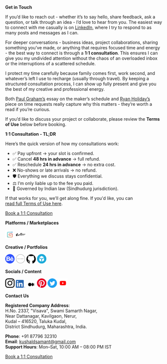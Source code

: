 **Get in Touch**

If you’d like to reach out - whether it’s to say hello, share feedback, ask a question, or talk through an idea - I’d love to hear from you. The easiest way to connect with me casually is on <a href="https://linkedin.com/in/kvshvl" rel="noopener noreferrer" target="_blank">LinkedIn</a>, where I try to respond to as many posts and messages as I can.

For deeper conversations - business ideas, project collaborations, sharing something you’ve made, or anything that requires focused time and energy - the best way to connect is through a **1:1 consultation**. This ensures I can give you my undivided attention without the chaos of an overloaded inbox or the interruptions of a scattered schedule.

I protect my time carefully because family comes first, work second, and whatever’s left I use to recharge (usually through travel). By keeping a structured consultation process, I can show up fully present and give you the best of my creative and professional energy.

Both <a href="http://paulgraham.com/makersschedule.html" rel="noopener noreferrer" target="_blank">Paul Graham’s</a> essay on the maker’s schedule and <a href="https://thoughtcatalog.com/ryan-holiday/2017/01/to-everyone-who-asks-for-just-a-little-of-your-time" rel="noopener noreferrer" target="_blank">Ryan Holiday’s</a> piece on time requests really capture why this matters - they’re worth a read if you’re curious.

If you’d like to discuss your project or collaborate, please review the **Terms of Use** below before booking.

**1:1 Consultation - TL;DR**

Here’s the quick version of how my consultations work:

- ✅ Pay upfront → your slot is confirmed.  
- ✅ Cancel **48 hrs in advance** → full refund.  
- ✅ Reschedule **24 hrs in advance** → no extra cost.  
- ❌ No-shows or late arrivals → no refund.  
- 🛡️ Everything we discuss stays confidential.  
- ⚖️ I’m only liable up to the fee you paid.  
- 📜 Governed by Indian law (Sindhudurg jurisdiction).

If that works for you, we’ll get along fine. If you'd like, you can <a href="https://kushalsamant.github.io/termsofuse.html" rel="noopener noreferrer" target="_blank">read&nbsp;full&nbsp;Terms&nbsp;of&nbsp;Use&nbsp;here</a>.

<div class="roadmap-spacer-1"></div>
<p>
<a class="btn" href="https://kvshvl.setmore.com" rel="noopener noreferrer" target="_blank">Book&nbsp;a&nbsp;1:1&nbsp;Consultation</a>
</p>
<div class="roadmap-spacer-2"></div>

**Platforms / Marketplaces**

<a href="https://kvshvl.gumroad.com" rel="noopener noreferrer" target="_blank"><img src="/assets/img/logogumroad.png" alt="Gumroad" width="30"></a>
<a href="https://kvshvl.threadless.com" rel="noopener noreferrer" target="_blank"><img src="/assets/img/logothreadless.png" alt="Threadless" width="30"></a>

**Creative / Portfolios**

<a href="https://behance.net/kvshvl" rel="noopener noreferrer" target="_blank"><img src="/assets/img/logobehance.png" alt="Behance" width="30"></a>
<a href="https://kushalsamant.github.io/anthology.html" rel="noopener noreferrer" target="_blank"><img src="/assets/img/logokvshvl.png" alt="Anthology" width="30"></a>
<a href="https://github.com/kushalsamant/ask" rel="noopener noreferrer" target="_blank"><img src="/assets/img/logogithub.png" alt="_ASK_: Daily Research" width="30"></a>
<a href="https://www.sketchfab.com/3d-models/shelving-complete-cutting-files-guide-135b548e7c5e4b28a0aae1777c99840e" rel="noopener noreferrer" target="_blank"><img src="/assets/img/logosketchfab.png" alt="Sketchfab" width="30"></a>

**Socials / Content**

<a href="https://instagram.com/kvshvl" rel="noopener noreferrer" target="_blank"><img src="/assets/img/logoinstagram.png" alt="Instagram" width="30"></a>
<a href="https://linkedin.com/in/kvshvl" rel="noopener noreferrer" target="_blank"><img src="/assets/img/logolinkedin.png" alt="LinkedIn" width="30"></a>
<a href="https://kvshvl.medium.com" rel="noopener noreferrer" target="_blank"><img src="/assets/img/logomedium.png" alt="Medium" width="30"></a>
<a href="https://in.pinterest.com/kvshvl/_saved/" rel="noopener noreferrer" target="_blank"><img src="/assets/img/logopinterest.png" alt="Pinterest" width="30"></a>
<a href="https://twitter.com/kvshvl_" rel="noopener noreferrer" target="_blank"><img src="/assets/img/logotwitter.png" alt="Twitter" width="30"></a>
<a href="https://youtube.com/@kvshvl/videos" rel="noopener noreferrer" target="_blank"><img src="/assets/img/logoyoutube.png" alt="YouTube" width="30"></a>

<!-- Hidden extras -->
<!--
<a href="https://stock.adobe.com/contributor/212199501/KVSHVL" rel="noopener noreferrer" target="_blank"><img src="/assets/img/logoadobe.png" alt="Adobe" width="30"></a>
<a href="https://airbnb.co.in/users/show/21563871" rel="noopener noreferrer" target="_blank"><img src="/assets/img/logoairbnb.png" alt="Airbnb" width="30"></a>
<a href="https://alamy.com/portfolio/kvshvl" rel="noopener noreferrer" target="_blank"><img src="/assets/img/logoalamy.png" alt="Alamy" width="30"></a>
<a href="https://contrado.com/stores/kvshvl" rel="noopener noreferrer" target="_blank"><img src="/assets/img/logocontrado.png" alt="Contrado" width="30"></a>
<a href="https://kvshvl.setmore.com" rel="noopener noreferrer" target="_blank"><img src="/assets/img/logosetmore.png" alt="Setmore" width="30"></a>
<a href="https://311290.myshopify.com" rel="noopener noreferrer" target="_blank"><img src="/assets/img/logoshopify.png" alt="Shopify" width="30"></a>
<a href="https://www.spoonflower.com/profiles/geometry?sub_action=shop" rel="noopener noreferrer" target="_blank"><img src="/assets/img/logospoonflower.png" alt="Spoonflower" width="30"></a>
<a href="https://my-store-3157273.creator-spring.com" rel="noopener noreferrer" target="_blank"><img src="/assets/img/logoteespring.png" alt="Teespring" width="30"></a>
<a href="https://shutterstock.com/g/kvshvl" rel="noopener noreferrer" target="_blank"><img src="/assets/img/logoshutterstock.png" alt="Shutterstock" width="30"></a>
<a href="https://soundcloud.com/kvshvl" rel="noopener noreferrer" target="_blank"><img src="/assets/img/logosoundcloud.png" alt="Soundcloud" width="30"></a>
<a href="https://kushalsamant.github.io/projects/yourmailproject_archive.html" rel="noopener noreferrer" target="_blank"><img src="/assets/img/logoyourmailproject.png" alt="Your Mail Project" width="30"></a>
-->

**Contact Us**

**Registered Company Address**:  
H.No. 2337, "Visava", Swami Samarth Nagar,  
Near Dattanagar, Kavilgaon, Nerur,  
Kudal – 416520, Taluka Kudal,  
District Sindhudurg, Maharashtra, India.

**Phone**: +91 87796 32310  
**Email**: kushaldsamant@gmail.com  
**Support Hours**: Mon–Sat, 10:00 AM – 08:00 PM IST

<div class="roadmap-spacer-1"></div>
<p>
<a class="btn" href="https://kvshvl.setmore.com" rel="noopener noreferrer" target="_blank">Book&nbsp;a&nbsp;1:1&nbsp;Consultation</a>
</p>
<div class="roadmap-spacer-2"></div>